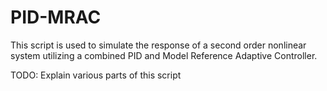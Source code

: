 # PID-MRAC</span>

This script is used to simulate the response of a second order nonlinear system utilizing a combined PID and Model Reference Adaptive Controller.

TODO: Explain various parts of this script


<!-- This repository contains code from code-reviews held during <span style="font-family: 'Fugaz One', cursive;">C.R.A.W.LAB</span> group meetings. Each folder should contain the code reviewed, along with a README explaining it. -->